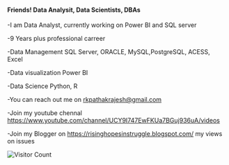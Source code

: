 #### Friends! Data Analysit, Data Scientists, DBAs

-I am Data Analyst, currently working on Power BI and SQL server

-9 Years plus professional carreer

-Data Management SQL Server, ORACLE, MySQL,PostgreSQL, ACESS, Excel

-Data visualization Power BI

-Data Science Python, R

-You can reach out me on rkpathakrajesh@gmail.com

-Join my youtube chennal https://www.youtube.com/channel/UCY9I747EwFKUa7BGuj936uA/videos

-Join my Blogger on https://risinghopesinstruggle.blogspot.com/ my views on issues


![Visitor Count](https://profile-counter.glitch.me/{rkpathakrajesh}/count.svg)
<!--### Hi there 👋-->



<!--
**rkpathakrajesh/rkpathakrajesh** is a ✨ _special_ ✨ repository because its `README.md` (this file) appears on your GitHub profile.

Here are some ideas to get you started:

- 🔭 I’m currently working on ...
- 🌱 I’m currently learning ...
- 👯 I’m looking to collaborate on ...
- 🤔 I’m looking for help with ...
- 💬 Ask me about ...
- 📫 How to reach me: ...
- 😄 Pronouns: ...
- ⚡ Fun fact: ...
-->
